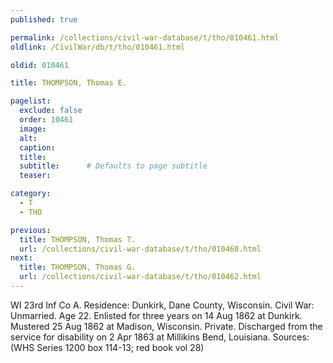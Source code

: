 ```yaml
---
published: true

permalink: /collections/civil-war-database/t/tho/010461.html
oldlink: /CivilWar/db/t/tho/010461.html

oldid: 010461

title: THOMPSON, Thomas E.

pagelist:
  exclude: false
  order: 10461
  image: 
  alt:
  caption:
  title:
  subtitle:      # Defaults to page subtitle
  teaser:

category: 
  - T 
  - THO

previous:
  title: THOMPSON, Thomas T.
  url: /collections/civil-war-database/t/tho/010460.html  
next:
  title: THOMPSON, Thomas G.
  url: /collections/civil-war-database/t/tho/010462.html   
---
```

WI 23rd Inf Co A. Residence: Dunkirk, Dane County, Wisconsin. Civil War: Unmarried. Age 22. Enlisted for three years on 14 Aug 1862 at Dunkirk. Mustered 25 Aug 1862 at Madison, Wisconsin. Private. Discharged from the service for disability on 2 Apr 1863 at Millikins Bend, Louisiana. Sources: (WHS Series 1200 box 114-13; red book vol 28)